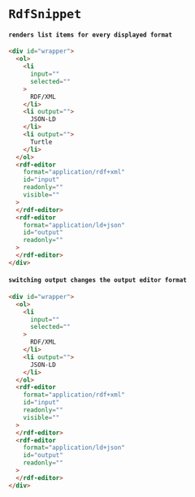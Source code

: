 # `RdfSnippet`

#### `renders list items for every displayed format`

```html
<div id="wrapper">
  <ol>
    <li
      input=""
      selected=""
    >
      RDF/XML
    </li>
    <li output="">
      JSON‑LD
    </li>
    <li output="">
      Turtle
    </li>
  </ol>
  <rdf-editor
    format="application/rdf+xml"
    id="input"
    readonly=""
    visible=""
  >
  </rdf-editor>
  <rdf-editor
    format="application/ld+json"
    id="output"
    readonly=""
  >
  </rdf-editor>
</div>

```

#### `switching output changes the output editor format`

```html
<div id="wrapper">
  <ol>
    <li
      input=""
      selected=""
    >
      RDF/XML
    </li>
    <li output="">
      JSON‑LD
    </li>
  </ol>
  <rdf-editor
    format="application/rdf+xml"
    id="input"
    readonly=""
    visible=""
  >
  </rdf-editor>
  <rdf-editor
    format="application/ld+json"
    id="output"
    readonly=""
  >
  </rdf-editor>
</div>

```

